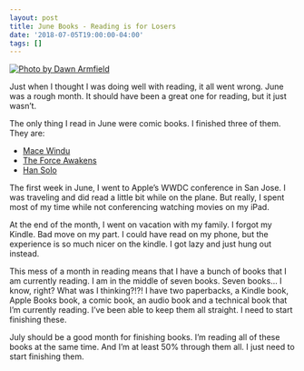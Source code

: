 ```yaml
---
layout: post
title: June Books - Reading is for Losers
date: '2018-07-05T19:00:00-04:00'
tags: []
---
```


[![Photo by Dawn Armfield](https://images.unsplash.com/photo-1455747634646-0ef67dfca23f?ixlib=rb-0.3.5&ixid=eyJhcHBfaWQiOjEyMDd9&s=c9a064c2be37cdedc05ded41c09293c7&auto=format&fit=crop&w=1567&q=80 "Photo by Dawn Armfield")](https://unsplash.com/photos/28v9cq7ytNU)

Just when I thought I was doing well with reading, it all went wrong. June was a rough month. It should have been a great one for reading, but it just wasn’t. 

The only thing I read in June were comic books. I finished three of them. They are:

- [Mace Windu](https://www.goodreads.com/book/show/35605160-mace-windu)
- [The Force Awakens](https://www.goodreads.com/book/show/29775749-the-force-awakens)
- [Han Solo](https://www.goodreads.com/book/show/30621521-han-solo)

The first week in June, I went to Apple’s WWDC conference in San Jose. I was traveling and did read a little bit while on the plane. But really, I spent most of my time while not conferencing watching movies on my iPad. 

At the end of the month, I went on vacation with my family. I forgot my Kindle. Bad move on my part. I could have read on my phone, but the experience is so much nicer on the kindle. I got lazy and just hung out instead.

This mess of a month in reading means that I have a bunch of books that I am currently reading. I am in the middle of seven books. Seven books… I know, right? What was I thinking?!?! I have two paperbacks, a Kindle book, Apple Books book, a comic book, an audio book and a technical book that I’m currently reading. I’ve been able to keep them all straight. I need to start finishing these. 

July should be a good month for finishing books. I’m reading all of these books at the same time. And I’m at least 50% through them all. I just need to start finishing them. 